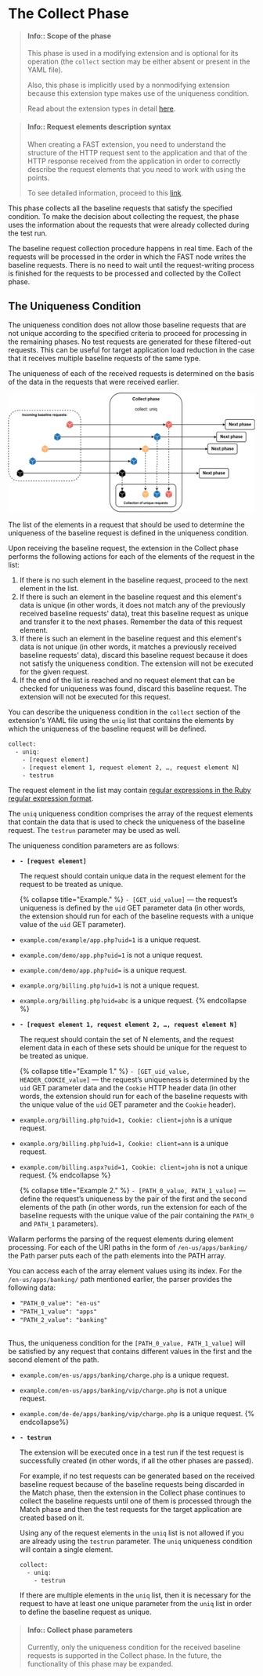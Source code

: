 [link-points]:          points/intro.md
[link-ruby-regexp]:     http://ruby-doc.org/core-2.6.1/doc/regexp_rdoc.html
[link-ext-logic]:       logic.md

[img-collect-uniq]:    ../../images/dsl/en/phases/collect-uniq.png

# The Collect Phase

<!-- -->
>   #### Info:: Scope of the phase
>   
>   This phase is used in a modifying extension and is optional for its operation (the `collect` section may be either absent or present in the YAML file).
>   
>   Also, this phase is implicitly used by a nonmodifying extension because this extension type makes use of the uniqueness condition.
>
>   Read about the extension types in detail [here][link-ext-logic].

<!-- -->

>   #### Info:: Request elements description syntax
>   
>   When creating a FAST extension, you need to understand the structure of the HTTP request sent to the application and that of the HTTP response received from the application in order to correctly describe the request elements that you need to work with using the points. 
>   
>   To see detailed information, proceed to this [link][link-points].
<!-- -->

This phase collects all the baseline requests that satisfy the specified condition. To make the decision about collecting the request, the phase uses the information about the requests that were already collected during the test run.

The baseline request collection procedure happens in real time. Each of the requests will be processed in the order in which the FAST node writes the baseline requests. There is no need to wait until the request-writing process is finished for the requests to be processed and collected by the Collect phase.

## The Uniqueness Condition

The uniqueness condition does not allow those baseline requests that are not unique according to the specified criteria to proceed for processing in the remaining phases. No test requests are generated for these filtered-out requests. This can be useful for target application load reduction in the case that it receives multiple baseline requests of the same type.

The uniqueness of each of the received requests is determined on the basis of the data in the requests that were received earlier.

![The Collect phase with the uniqueness condition][img-collect-uniq]

The list of the elements in a request that should be used to determine the uniqueness of the baseline request is defined in the uniqueness condition.

Upon receiving the baseline request, the extension in the Collect phase performs the following actions for each of the elements of the request in the list:
1. If there is no such element in the baseline request, proceed to the next element in the list.
2. If there is such an element in the baseline request and this element's data is unique (in other words, it does not match any of the previously received baseline requests' data), treat this baseline request as unique and transfer it to the next phases. Remember the data of this request element.
3. If there is such an element in the baseline request and this element's data is not unique (in other words, it matches a previously received baseline requests' data), discard this baseline request because it does not satisfy the uniqueness condition. The extension will not be executed for the given request.
4. If the end of the list is reached and no request element that can be checked for uniqueness was found, discard this baseline request. The extension will not be executed for this request.

You can describe the uniqueness condition in the `collect` section of the extension's YAML file using the `uniq` list that contains the elements by which the uniqueness of the baseline request will be defined.

```
collect:
  - uniq:
    - [request element]
    - [request element 1, request element 2, …, request element N]
    - testrun
```  

The request element in the list may contain [regular expressions in the Ruby regular expression format][link-ruby-regexp].

The `uniq` uniqueness condition comprises the array of the request elements that contain the data that is used to check the uniqueness of the baseline request. The `testrun` parameter may be used as well.

The uniqueness condition parameters are as follows:
*   **`- [request element]`**
    
    The request should contain unique data in the request element for the request to be treated as unique.
    
    {% collapse title="Example." %}
`- [GET_uid_value]` — the request’s uniqueness is defined by the `uid` GET parameter data (in other words, the extension should run for each of the baseline requests with a unique value of the `uid` GET parameter).

*   `example.com/example/app.php?uid=1` is a unique request.
*   `example.com/demo/app.php?uid=1` is not a unique request.
*   `example.com/demo/app.php?uid=` is a unique request.
*   `example.org/billing.php?uid=1` is not a unique request.
*   `example.org/billing.php?uid=abc` is a unique request.
    {% endcollapse %}

*   **`- [request element 1, request element 2, …, request element N]`**
    
    The request should contain the set of N elements, and the request element data in each of these sets should be unique for the request to be treated as unique.
    
    {% collapse title="Example 1." %}
`- [GET_uid_value, HEADER_COOKIE_value]` — the request’s uniqueness is determined by the `uid` GET parameter data and the `Cookie` HTTP header data (in other words, the extension should run for each of the baseline requests with the unique value of the `uid` GET parameter and the `Cookie` header).
*   `example.org/billing.php?uid=1, Cookie: client=john` is a unique request.
*   `example.org/billing.php?uid=1, Cookie: client=ann` is a unique request.
*   `example.com/billing.aspx?uid=1, Cookie: client=john` is not a unique request.
    {% endcollapse %}
    
    {% collapse title="Example 2." %}
`- [PATH_0_value, PATH_1_value]` — define the request’s uniqueness by the pair of the first and the second elements of the path (in other words, run the extension for each of the baseline requests with the unique value of the pair containing the `PATH_0` and `PATH_1` parameters).
    
Wallarm performs the parsing of the request elements during element processing. For each of the URI paths in the form of `/en-us/apps/banking/` the Path parser puts each of the path elements into the PATH array.
    
You can access each of the array element values using its index. For the `/en-us/apps/banking/` path mentioned earlier, the parser provides the following data:
*   `"PATH_0_value": "en-us"`
*   `"PATH_1_value": "apps"`
*   `"PATH_2_value": "banking"`
<br><br>
    
Thus, the uniqueness condition for the `[PATH_0_value, PATH_1_value]` will be satisfied by any request that contains different values in the first and the second element of the path.
*   `example.com/en-us/apps/banking/charge.php` is a unique request.
*   `example.com/en-us/apps/banking/vip/charge.php` is not a unique request.
*   `example.com/de-de/apps/banking/vip/charge.php` is a unique request.
    {% endcollapse%}
    
*   **`- testrun`**
    
    The extension will be executed once in a test run if the test request is successfully created (in other words, if all the other phases are passed).
    
    For example, if no test requests can be generated based on the received baseline request because of the baseline requests being discarded in the Match phase, then the extension in the Collect phase continues to collect the baseline requests until one of them is processed through the Match phase and then the test requests for the target application are created based on it.
    
    Using any of the request elements in the `uniq` list is not allowed if you are already using the `testrun` parameter. The `uniq` uniqueness condition will contain a single element.
    
    ```
    collect:
      - uniq:
        - testrun 
    ```
    
    If there are multiple elements in the `uniq` list, then it is necessary for the request to have at least one unique parameter from the `uniq` list in order to define the baseline request as unique. 



>   #### Info:: Collect phase parameters
>   
>   Currently, only the uniqueness condition for the received baseline requests is supported in the Collect phase. In the future, the functionality of this phase may be expanded.
